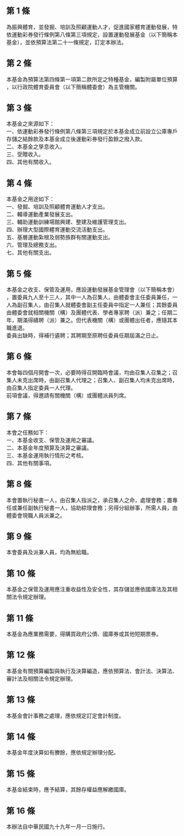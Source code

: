 第 1 條
-------
為振興體育，並發掘、培訓及照顧運動人才，促進國家體育運動發展，特  
依運動彩券發行條例第八條第三項規定，設置運動發展基金（以下簡稱本  
基金），並依預算法第二十一條規定，訂定本辦法。

第 2 條
-------
本基金為預算法第四條第一項第二款所定之特種基金，編製附屬單位預算  
，以行政院體育委員會（以下簡稱體委會）為主管機關。

第 3 條
-------
本基金之來源如下：  
一、依運動彩券發行條例第八條第三項規定於本基金成立前設立公庫專戶  
    存儲之結餘款及本基金成立後運動彩券發行盈餘之撥入款。  
二、本基金之孳息收入。  
三、受贈收入。  
四、其他有關收入。

第 4 條
-------
本基金之用途如下：  
一、發掘、培訓及照顧體育運動人才支出。  
二、輔導運動產業發展支出。  
三、輔助運動訓練場館興建、整建及維護管理支出。  
四、辦理大型國際體育運動交流活動支出。  
五、基層運動紮根及弱勢族群有關運動支出。  
六、管理及總務支出。  
七、其他有關支出。

第 5 條
-------
本基金之收支、保管及運用，應設運動發展基金管理會（以下簡稱本會）  
，置委員九人至十三人，其中一人為召集人，由體委會主任委員兼任，一  
人為副召集人，由召集人就體委會副主任委員中指定一人兼任；其餘委員  
由體委會就相關機關（構）及團體代表、學者專家聘（派）兼之；任期二  
年，期滿得續聘（派）兼之。但代表機關（構）或團體出任者，應隨其本  
職進退。  
委員出缺時，得補行遴聘；其聘期至原聘任委員任期屆滿之日止。

第 6 條
-------
本會每四個月開會一次，必要時得召開臨時會議，均由召集人召集之；召  
集人未克出席時，由副召集人代理之；召集人、副召集人均未克出席時，  
由召集人指定委員一人代理。  
前項會議，得邀請有關機關（構）或團體派員列席。

第 7 條
-------
本會之任務如下：  
一、本基金收支、保管及運用之審議。  
二、本基金年度預算及決算之審議。  
三、本基金運用執行情形之考核。  
四、其他有關事項。

第 8 條
-------
本會置執行秘書一人，由召集人指派之，承召集人之命，處理會務；置專  
任或兼任副執行秘書一人，協助綜理會務；另得分組辦事，所需人員，由  
體委會現職人員派兼之。

第 9 條
-------
本會委員及派兼人員，均為無給職。

第 10 條
--------
本基金之保管及運用應注重收益性及安全性，其存儲並應依國庫法及其相  
關法令規定辦理。

第 11 條
--------
本基金為應業務需要，得購買政府公債、國庫券或其他短期票券。

第 12 條
--------
本基金有關預算編製與執行及決算編造，應依預算法、會計法、決算法、  
審計法及相關法令規定辦理。

第 13 條
--------
本基金會計事務之處理，應依規定訂定會計制度。

第 14 條
--------
本基金年度決算如有賸餘，應依規定辦理分配。

第 15 條
--------
本基金結束時，應予結算，其餘存權益應解繳國庫。

第 16 條
--------
本辦法自中華民國九十九年一月一日施行。

